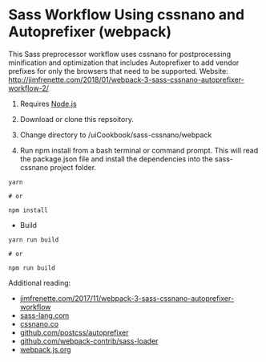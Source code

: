 # Sass Workflow Using cssnano and Autoprefixer (webpack)

This Sass preprocessor workflow uses cssnano for postprocessing minification and optimization that includes Autoprefixer to add vendor prefixes for only the browsers that need to be supported. Website: http://jimfrenette.com/2018/01/webpack-3-sass-cssnano-autoprefixer-workflow-2/

1. Requires [Node.js](https://nodejs.org "Node.js")

2. Download or clone this repsoitory.

3. Change directory to /uiCookbook/sass-cssnano/webpack

4. Run npm install from a bash terminal or command prompt. This will read the package.json file and install the dependencies into the sass-cssnano project folder.

```
yarn

# or

npm install
```

- Build

```
yarn run build

# or

npm run build
```


Additional reading:

- [jimfrenette.com/2017/11/webpack-3-sass-cssnano-autoprefixer-workflow](http://jimfrenette.com/2017/11/webpack-3-sass-cssnano-autoprefixer-workflow/)
- [sass-lang.com](http://sass-lang.com "sass-lang.com")
- [cssnano.co](http://cssnano.co "cssnano.co/")
- [github.com/postcss/autoprefixer](https://github.com/postcss/autoprefixer)
- [github.com/webpack-contrib/sass-loader](https://github.com/webpack-contrib/sass-loader)
- [webpack.js.org](https://webpack.js.org/ "webpack.js.org/")
